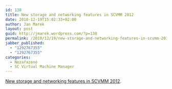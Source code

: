 ```yaml
---
id: 138
title: New storage and networking features in SCVMM 2012
date: 2010-12-19T15:02:33+02:00
author: Jan Marek
layout: post
guid: http://jmarek.wordpress.com/?p=138
permalink: /2010/12/19/new-storage-and-networking-features-in-scvmm-2012/
jabber_published:
  - "1292767355"
  - "1292767355"
categories:
  - Nezařazené
  - SC Virtual Machine Manager
---
```

[New storage and networking features in SCVMM 2012](http://wp.me/prnWJ-jm).

